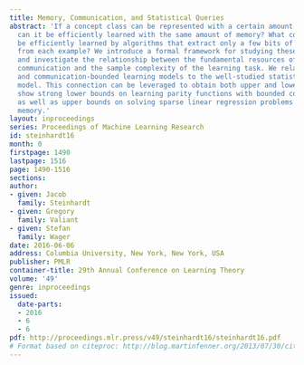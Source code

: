 ```yaml
---
title: Memory, Communication, and Statistical Queries
abstract: 'If a concept class can be represented with a certain amount of memory,
  can it be efficiently learned with the same amount of memory? What concepts can
  be efficiently learned by algorithms that extract only a few bits of information
  from each example? We introduce a formal framework for studying these questions,
  and investigate the relationship between the fundamental resources of memory or
  communication and the sample complexity of the learning task. We relate our memory-bounded
  and communication-bounded learning models to the well-studied statistical query
  model. This connection can be leveraged to obtain both upper and lower bounds: we
  show strong lower bounds on learning parity functions with bounded communication,
  as well as upper bounds on solving sparse linear regression problems with limited
  memory.'
layout: inproceedings
series: Proceedings of Machine Learning Research
id: steinhardt16
month: 0
firstpage: 1490
lastpage: 1516
page: 1490-1516
sections: 
author:
- given: Jacob
  family: Steinhardt
- given: Gregory
  family: Valiant
- given: Stefan
  family: Wager
date: 2016-06-06
address: Columbia University, New York, New York, USA
publisher: PMLR
container-title: 29th Annual Conference on Learning Theory
volume: '49'
genre: inproceedings
issued:
  date-parts:
  - 2016
  - 6
  - 6
pdf: http://proceedings.mlr.press/v49/steinhardt16/steinhardt16.pdf
# Format based on citeproc: http://blog.martinfenner.org/2013/07/30/citeproc-yaml-for-bibliographies/
---
```

